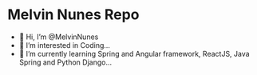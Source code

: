 # Melvin Nunes Repo
- 👋 Hi, I’m @MelvinNunes
- 👀 I’m interested in Coding...
- 🌱 I’m currently learning Spring and Angular framework, ReactJS, Java Spring and Python Django...


<!---
MelvinNunes/MelvinNunes is a ✨ special ✨ repository because its `README.md` (this file) appears on your GitHub profile.
You can click the Preview link to take a look at your changes.
--->
